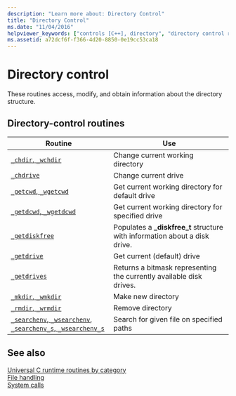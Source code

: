 ```yaml
---
description: "Learn more about: Directory Control"
title: "Directory Control"
ms.date: "11/04/2016"
helpviewer_keywords: ["controls [C++], directory", "directory control routines"]
ms.assetid: a72dcf6f-f366-4d20-8850-0e19cc53ca18
---
```

# Directory control

These routines access, modify, and obtain information about the directory structure.

## Directory-control routines

|Routine|Use|
|-------------|---------|
|[`_chdir`, `_wchdir`](./reference/chdir-wchdir.md)|Change current working directory|
|[`_chdrive`](./reference/chdrive.md)|Change current drive|
|[`_getcwd`, `_wgetcwd`](./reference/getcwd-wgetcwd.md)|Get current working directory for default drive|
|[`_getdcwd`, `_wgetdcwd`](./reference/getdcwd-wgetdcwd.md)|Get current working directory for specified drive|
|[`_getdiskfree`](./reference/getdiskfree.md)|Populates a **_diskfree_t** structure with information about a disk drive.|
|[`_getdrive`](./reference/getdrive.md)|Get current (default) drive|
|[`_getdrives`](./reference/getdrives.md)|Returns a bitmask representing the currently available disk drives.|
|[`_mkdir`, `_wmkdir`](./reference/mkdir-wmkdir.md)|Make new directory|
|[`_rmdir`, `_wrmdir`](./reference/rmdir-wrmdir.md)|Remove directory|
|[`_searchenv`, `_wsearchenv`](./reference/searchenv-wsearchenv.md), [`_searchenv_s`, `_wsearchenv_s`](./reference/searchenv-s-wsearchenv-s.md)|Search for given file on specified paths|

## See also

[Universal C runtime routines by category](./run-time-routines-by-category.md)\
[File handling](./file-handling.md)\
[System calls](./system-calls.md)
